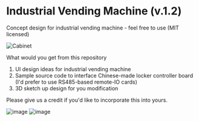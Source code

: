 # Industrial Vending Machine (v.1.2)

Concept design for industrial vending machine - feel free to use (MIT licensed)

![Cabinet](https://user-images.githubusercontent.com/91661076/135427637-7757729c-e859-458f-9c10-65372374fa44.jpg)

What would you get from this repository
1. UI design ideas for industrial vending machine
2. Sample source code to interface Chinese-made locker controller board (I'd prefer to use RS485-based remote-IO cards)
3. 3D sketch up design for you modification

Please give us a credit if you'd like to incorporate this into yours.

![image](https://user-images.githubusercontent.com/91661076/135427726-8c507d41-a4a4-49f5-8e62-6ea363c61522.png)
![image](https://user-images.githubusercontent.com/91661076/135427773-32feab99-8e4e-424e-9c3b-26e858edc9c5.png)
